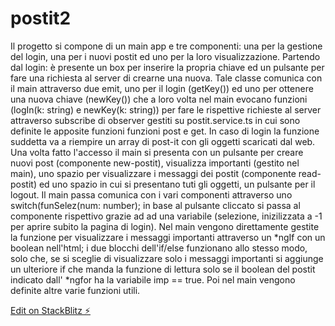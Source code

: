 # postit2

Il progetto si compone di un main app e tre componenti: una per la gestione del login, una per i nuovi postit ed uno per la loro visualizzazione. Partendo dal login: è presente un box per inserire la propria chiave ed un pulsante per fare una  richiesta al server di crearne una nuova. Tale classe comunica con il main attraverso due emit, uno per il login (getKey()) ed uno per ottenere una nuova chiave (newKey()) che a loro volta nel main evocano funzioni (logIn(k: string) e  newKey(k: string)) per fare le rispettive richieste al server attraverso subscribe di observer gestiti su postit.service.ts in cui sono definite le apposite funzioni funzioni post e get. In caso di login la funzione suddetta va a riempire un array di post-it con gli oggetti scaricati dal web.
Una volta fatto l'accesso il main si presenta con un pulsante per creare nuovi post  (componente new-postit), visualizza importanti (gestito nel main), uno spazio per  visualizzare i messaggi dei postit (componente read-postit) ed uno spazio in cui si presentano tuti gli oggetti, un pulsante per il logout. 
Il main passa comunica con i vari componenti attraverso uno switch(funSelez(num: number); in base al pulsante cliccato si passa al componente rispettivo grazie ad ad una variabile (selezione, inizilizzata a -1 per aprire subito la pagina di login).
Nel main vengono direttamente gestite la funzione per visualizzare i messaggi importanti attraverso un *ngIf con un boolean nell'html; i due blocchi dell'if/else funzionano allo stesso modo, solo che, se si sceglie di visualizzare solo i messaggi importanti si aggiunge un ulteriore if che manda la funzione di lettura solo se il boolean del postit indicato dall' *ngfor ha la variabile imp == true. Poi nel main vengono definite altre varie funzioni utili. 





[Edit on StackBlitz ⚡️](https://stackblitz.com/edit/postit2)